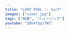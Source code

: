 ```yaml
---
title: "LOOP POOL :: Surf"
images: ["cover.jpg"]
tags: ["映像", "ミュージック"]
youtube: "2Bk4f1pjfWI"
---
```


